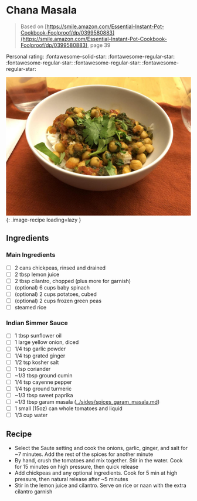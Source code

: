 # Chana Masala

> Based on [https://smile.amazon.com/Essential-Instant-Pot-Cookbook-Foolproof/dp/0399580883](https://smile.amazon.com/Essential-Instant-Pot-Cookbook-Foolproof/dp/0399580883), page 39

<!-- {cts} rating=1; (User can specify rating on scale of 1-5) -->

Personal rating: :fontawesome-solid-star: :fontawesome-regular-star: :fontawesome-regular-star: :fontawesome-regular-star: :fontawesome-regular-star:

<!-- {cte} -->

<!-- {cts} name_image=chana_masala.jpeg; (User can specify image name) -->

![chana_masala.jpeg](./chana_masala.jpeg){: .image-recipe loading=lazy }

<!-- {cte} -->

## Ingredients

### Main Ingredients

- [ ] 2 cans chickpeas, rinsed and drained
- [ ] 2 tbsp lemon juice
- [ ] 2 tbsp cilantro, chopped (plus more for garnish)
- [ ] (optional) 6 cups baby spinach
- [ ] (optional) 2 cups potatoes, cubed
- [ ] (optional) 2 cups frozen green peas
- [ ] steamed rice

### Indian Simmer Sauce

- [ ] 1 tbsp sunflower oil
- [ ] 1 large yellow onion, diced
- [ ] 1/4 tsp garlic powder
- [ ] 1/4 tsp grated ginger
- [ ] 1/2 tsp kosher salt
- [ ] 1 tsp coriander
- [ ] ~1/3 tbsp ground cumin
- [ ] 1/4 tsp cayenne pepper
- [ ] 1/4 tsp ground turmeric
- [ ] ~1/3 tbsp sweet paprika
- [ ] ~1/3 tbsp garam masala ([../sides/spices_garam_masala.md](../sides/spices_garam_masala.md))
- [ ] 1 small (15oz) can whole tomatoes and liquid
- [ ] 1/3 cup water

## Recipe

- Select the Saute setting and cook the onions, garlic, ginger, and salt for ~7 minutes. Add the rest of the spices for another minute
- By hand, crush the tomatoes and mix together. Stir in the water. Cook for 15 minutes on high pressure, then quick release
- Add chickpeas and any optional ingredients. Cook for 5 min at high pressure, then natural release after ~5 minutes
- Stir in the lemon juice and cilantro. Serve on rice or naan with the extra cilantro garnish
